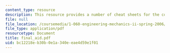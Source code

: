 ```yaml
---
content_type: resource
description: This resource provides a number of cheat sheets for the course.
file: null
file_location: /coursemedia/1-060-engineering-mechanics-ii-spring-2006/bc12218eb30b0e1a340eeae4d59e1f01_final_aid.pdf
file_type: application/pdf
resourcetype: Document
title: final_aid.pdf
uid: bc12218e-b30b-0e1a-340e-eae4d59e1f01
---
```

